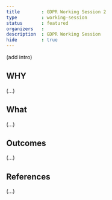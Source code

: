 ```yaml
---
title        : GDPR Working Session 2
type         : working-session
status       : featured
organizers   : 
description  : GDPR Working Session
hide         : true
---
```


(add intro)

## WHY

(...)

## What

(...)

## Outcomes

(...)

## References

(...)
